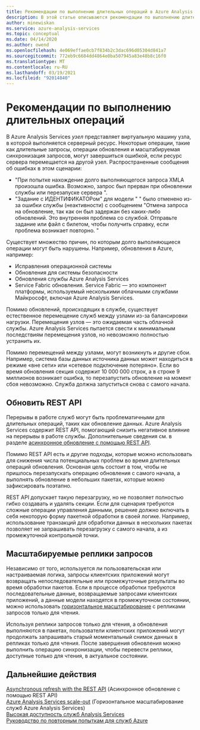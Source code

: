 ```yaml
---
title: Рекомендации по выполнению длительных операций в Azure Analysis Services | Документация Майкрософт
description: В этой статье описываются рекомендации по выполнению длительных операций.
author: minewiskan
ms.service: azure-analysis-services
ms.topic: conceptual
ms.date: 04/14/2020
ms.author: owend
ms.openlocfilehash: 4e069effae0cb7f834b2c3dac696d05304d841a7
ms.sourcegitcommit: 772eb9c6684dd4864e0ba507945a83e48b8c16f0
ms.translationtype: MT
ms.contentlocale: ru-RU
ms.lasthandoff: 03/19/2021
ms.locfileid: "92014840"
---
```

# <a name="best-practices-for-long-running-operations"></a>Рекомендации по выполнению длительных операций

В Azure Analysis Services *узел* представляет виртуальную машину узла, в которой выполняется серверный ресурс. Некоторые операции, такие как длительные запросы, операции обновления и масштабируемая синхронизация запросов, могут завершиться ошибкой, если ресурс сервера перемещается на другой узел. Распространенные сообщения об ошибках в этом сценарии:

- "При попытке нахождение долго выполняющегося запроса XMLA произошла ошибка. Возможно, запрос был прерван при обновлении службы или перезапуске сервера ".
- "Задание с ИДЕНТИФИКАТОРом" <guid> для модели " <database> " было отменено из-за ошибки службы (неактивности) с сообщением "Отмена запроса на обновление, так как он был задержан без каких-либо обновлений. Это внутренняя проблема со службой. Отправьте задание или файл с билетом, чтобы получить справку, если проблема возникает повторно. "

Существует множество причин, по которым долго выполняющиеся операции могут быть нарушены. Например, обновления в Azure, например: 
- Исправления операционной системы 
- Обновления для системы безопасности
- Обновления службы Azure Analysis Services
- Service Fabric обновления. Service Fabric — это компонент платформы, используемый несколькими облачными службами Майкрософт, включая Azure Analysis Services.

Помимо обновлений, происходящих в службе, существует естественное перемещение служб между узлами из-за балансировки нагрузки. Перемещения узлов — это ожидаемая часть облачной службы. Azure Analysis Services пытается свести к минимальным последствиям перемещения узлов, но невозможно полностью устранить их. 

Помимо перемещений между узлами, могут возникнуть и другие сбои. Например, система базы данных источника данных может находиться в режиме «вне сети» или «сетевое подключение потеряно». Если во время обновления секция содержит 10 000 000 строк, а в строке 9 миллионов возникает ошибка, то перезапустить обновление на момент сбоя невозможно. Служба должна запуститься снова с самого начала. 

## <a name="refresh-rest-api"></a>Обновить REST API

Перерывы в работе служб могут быть проблематичными для длительных операций, таких как обновление данных. Azure Analysis Services содержит REST API, помогающий снизить негативное влияние на перерывы в работе службы. Дополнительные сведения см. в разделе [асинхронное обновление с помощью REST API](analysis-services-async-refresh.md).
 
Помимо REST API есть и другие подходы, которые можно использовать для снижения числа потенциальных проблем во время длительных операций обновления. Основная цель состоит в том, чтобы не пришлось перезапускать операцию обновления с самого начала, а выполнять обновление в небольших пакетах, которые можно зафиксировать поэтапно. 
 
REST API допускает такую перезагрузку, но не позволяет полностью гибко создавать и удалять секции. Если для сценария требуются сложные операции управления данными, решение должно включать в себя некоторую форму пакетной обработки в своей логике. Например, использование транзакций для обработки данных в нескольких пакетах позволяет не запрашивать перезагрузку с самого начала, а из промежуточной контрольной точки. 
 
## <a name="scale-out-query-replicas"></a>Масштабируемые реплики запросов

Независимо от того, используется ли пользовательская или настраиваемая логика, запросы клиентских приложений могут возвращать непоследовательные или промежуточные результаты во время обработки пакетов. Если в процессе обработки требуются последовательные данные, возвращаемые запросами клиентских приложений, а данные модели находятся в промежуточном состоянии, можно использовать [горизонтальное масштабирование](analysis-services-scale-out.md) с репликами запросов только для чтения.

Используя реплики запросов только для чтения, а обновления выполняются в пакетах, пользователи клиентских приложений могут продолжать запрашивать старый моментальный снимок данных в репликах только для чтения. После завершения обновления можно выполнить операцию синхронизации, чтобы перевести реплики, доступные только для чтения, в актуальное состоянии.


## <a name="next-steps"></a>Дальнейшие действия

[Asynchronous refresh with the REST API](analysis-services-async-refresh.md) (Асинхронное обновление с помощью REST API)  
[Azure Analysis Services scale-out](analysis-services-scale-out.md) (Горизонтальное масштабирование служб Azure Analysis Services)  
[Высокая доступность служб Analysis Services](analysis-services-bcdr.md)  
[Руководство по повторным попыткам для служб Azure](/azure/architecture/best-practices/retry-service-specific)